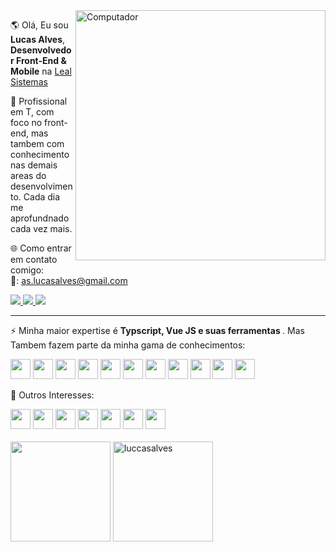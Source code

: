 
 <img src="https://raw.githubusercontent.com/MicaelliMedeiros/micaellimedeiros/master/image/computer-illustration.png" min-width="400px" max-width="400px" width="400px" align="right" alt="Computador">

<p align="left"> 
  🌎 Olá, Eu sou <strong>Lucas Alves</strong>, <strong>Desenvolvedor Front-End & Mobile</strong> na <a href="https://www.linkedin.com/company/lealsistemas/about/" target="_blank">Leal Sistemas</a>
</p>

<p align="left"> 
 🌱 Profissional em T, com foco no front-end, mas tambem com conhecimento nas demais areas do desenvolvimento. Cada dia me aprofundnado cada vez mais.
</p>


🌐 Como entrar em contato comigo:
 <br>
   📧: as.lucasalves@gmail.com
 <div>
 <a href="https://www.instagram.com/lucas.dasial/" target="blank" alt="Linkedin">
    <img src="https://img.shields.io/badge/-Instagram-1C1C1C?style=for-the-badge&logo=Instagram&logoColor=00FFFF&link=https://www.instagram.com/im.lucasalves/"/>
  </a>
 <a href="https://www.linkedin.com/in/luccasalves/" target="blank" alt="Linkedin">
    <img src="https://img.shields.io/badge/-Linkedin-1C1C1C?style=for-the-badge&logo=Linkedin&logoColor=00FFFF&link=https://www.linkedin.com/in/luccasalves/"/>
  </a>
  <a href="https://luccasalves.vercel.app/" target="blank" alt="Site Pessoal">
    <img src="https://img.shields.io/badge/-Site Pessoal-00FFFF?style=for-the-badge&logo=&logoColor=00FFFF&link=https://luccasalves.vercel.app"/>
  </a>
 </div>
 <hr/>
<p align="left"> 
 ⚡ Minha maior expertise é <strong>Typscript, Vue JS e suas ferramentas </strong>. Mas Tambem fazem parte da minha gama de conhecimentos:
</p>
<div>
<img src="https://cdn.jsdelivr.net/gh/devicons/devicon/icons/javascript/javascript-original.svg" style="width:32px"/>
<img src="https://cdn.jsdelivr.net/gh/devicons/devicon/icons/typescript/typescript-original.svg"  style="width:32px"/>
 <img src="https://cdn.jsdelivr.net/gh/devicons/devicon/icons/nodejs/nodejs-original.svg"style="width:32px" />
 <img src="https://cdn.jsdelivr.net/gh/devicons/devicon/icons/flutter/flutter-original.svg"  style="width:32px"/>
 <img src="https://cdn.jsdelivr.net/gh/devicons/devicon/icons/vuejs/vuejs-original.svg" style="width:32px"/>
 <img src="https://cdn.jsdelivr.net/gh/devicons/devicon/icons/nuxtjs/nuxtjs-original.svg" style="width:32px" />
 <img src="https://cdn.quasar.dev/logo-v2/svg/logo.svg" style="width:32px"/>
 <img src="https://cdn.jsdelivr.net/gh/devicons/devicon/icons/firebase/firebase-plain.svg" style="width:32px"/>
 <img src="https://cdn.jsdelivr.net/gh/devicons/devicon/icons/css3/css3-original.svg" style="width:32px" />
 <img src="https://cdn.jsdelivr.net/gh/devicons/devicon/icons/html5/html5-original.svg" style="width:32px" />
 <img src="https://cdn.jsdelivr.net/gh/devicons/devicon/icons/sass/sass-original.svg" style="width:32px" />
 
</div> 

<p align="left"> 
🤿 Outros Interesses: 
</p>
<div>
  <img src="https://cdn.jsdelivr.net/gh/devicons/devicon/icons/react/react-original.svg" style="width:32px" />
 <img src="https://cdn.jsdelivr.net/gh/devicons/devicon/icons/nextjs/nextjs-line.svg" style="width:32px" />
<!-- <img src="https://cdn.jsdelivr.net/gh/devicons/devicon/icons/dotnetcore/dotnetcore-original.svg" style="width:32px" /> -->
 <img src="https://cdn.jsdelivr.net/gh/devicons/devicon/icons/jest/jest-plain.svg" style="width:32px" />
 
 <img src="https://cdn.jsdelivr.net/gh/devicons/devicon/icons/laravel/laravel-plain-wordmark.svg"  style="width:32px" />
<!--  <img src="https://cdn.jsdelivr.net/gh/devicons/devicon/icons/android/android-original.svg" style="width:32px"/> -->
 <img src="https://img.icons8.com/color/48/000000/amazon-web-services.png" style="width:32px"/>
  <img src="https://cdn.jsdelivr.net/gh/devicons/devicon/icons/mysql/mysql-original.svg" style="width:32px"/>
 <img src="https://cdn.jsdelivr.net/gh/devicons/devicon/icons/postgresql/postgresql-original.svg" style="width:32px"/>
<div>

   
<div> 
  <br>
 <img height="160em" src="https://github-readme-stats.vercel.app/api/top-langs/?username=luccasalves&&layout=compact&langs_count=8&theme=dracula"(https://github.com/luccasalves/github-readme-stats)>
 <img  height="160em" src="https://github-readme-stats.vercel.app/api?username=luccasalves&show_icons=true&theme=dracula" alt="luccasalves"/> 
 
</div>
 


   



 

   
 
